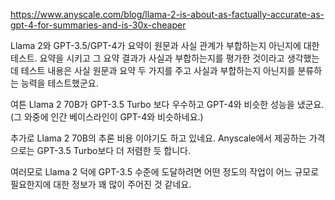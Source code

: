 https://www.anyscale.com/blog/llama-2-is-about-as-factually-accurate-as-gpt-4-for-summaries-and-is-30x-cheaper

Llama 2와 GPT-3.5/GPT-4가 요약이 원문과 사실 관계가 부합하는지 아닌지에 대한 테스트. 요약을 시키고 그 요약 결과가 사실과 부합하는지를 평가한 것이라고 생각했는데 테스트 내용은 사실 원문과 요약 두 가지를 주고 사실과 부합하는지 아닌지를 분류하는 능력을 테스트했군요.

여튼 Llama 2 70B가 GPT-3.5 Turbo 보다 우수하고 GPT-4와 비슷한 성능을 냈군요. (그 와중에 인간 베이스라인이 GPT-4와 비슷하네요.)

추가로 Llama 2 70B의 추론 비용 이야기도 하고 있네요. Anyscale에서 제공하는 가격으로는 GPT-3.5 Turbo보다 더 저렴한 듯 합니다.

여러모로 Llama 2 덕에 GPT-3.5 수준에 도달하려면 어떤 정도의 작업이 어느 규모로 필요한지에 대한 정보가 꽤 많이 주어진 것 같네요.